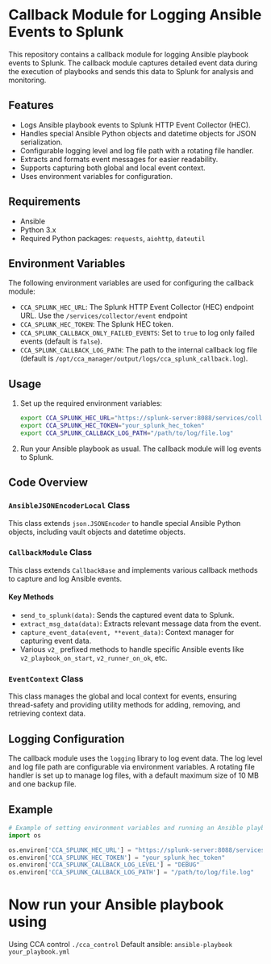 # Callback Module for Logging Ansible Events to Splunk

This repository contains a callback module for logging Ansible playbook events to Splunk. The callback module captures detailed event data during the execution of playbooks and sends this data to Splunk for analysis and monitoring.

## Features

- Logs Ansible playbook events to Splunk HTTP Event Collector (HEC).
- Handles special Ansible Python objects and datetime objects for JSON serialization.
- Configurable logging level and log file path with a rotating file handler.
- Extracts and formats event messages for easier readability.
- Supports capturing both global and local event context.
- Uses environment variables for configuration.

## Requirements

- Ansible
- Python 3.x
- Required Python packages: `requests`, `aiohttp`, `dateutil`

## Environment Variables

The following environment variables are used for configuring the callback module:

- `CCA_SPLUNK_HEC_URL`: The Splunk HTTP Event Collector (HEC) endpoint URL. Use the `/services/collector/event` endpoint
- `CCA_SPLUNK_HEC_TOKEN`: The Splunk HEC token.
- `CCA_SPLUNK_CALLBACK_ONLY_FAILED_EVENTS`: Set to `true` to log only failed events (default is `false`).
- `CCA_SPLUNK_CALLBACK_LOG_PATH`: The path to the internal callback log file (default is `/opt/cca_manager/output/logs/cca_splunk_callback.log`).

## Usage

1. Set up the required environment variables:

    ```sh
    export CCA_SPLUNK_HEC_URL="https://splunk-server:8088/services/collector/event"
    export CCA_SPLUNK_HEC_TOKEN="your_splunk_hec_token"
    export CCA_SPLUNK_CALLBACK_LOG_PATH="/path/to/log/file.log"
    ```
2. Run your Ansible playbook as usual. The callback module will log events to Splunk.

## Code Overview

### `AnsibleJSONEncoderLocal` Class

This class extends `json.JSONEncoder` to handle special Ansible Python objects, including vault objects and datetime objects.

### `CallbackModule` Class

This class extends `CallbackBase` and implements various callback methods to capture and log Ansible events.

#### Key Methods

- `send_to_splunk(data)`: Sends the captured event data to Splunk.
- `extract_msg_data(data)`: Extracts relevant message data from the event.
- `capture_event_data(event, **event_data)`: Context manager for capturing event data.
- Various `v2_` prefixed methods to handle specific Ansible events like `v2_playbook_on_start`, `v2_runner_on_ok`, etc.

### `EventContext` Class

This class manages the global and local context for events, ensuring thread-safety and providing utility methods for adding, removing, and retrieving context data.

## Logging Configuration

The callback module uses the `logging` library to log event data. The log level and log file path are configurable via environment variables. A rotating file handler is set up to manage log files, with a default maximum size of 10 MB and one backup file.

## Example

```python
# Example of setting environment variables and running an Ansible playbook
import os

os.environ['CCA_SPLUNK_HEC_URL'] = "https://splunk-server:8088/services/collector/event"
os.environ['CCA_SPLUNK_HEC_TOKEN'] = "your_splunk_hec_token"
os.environ['CCA_SPLUNK_CALLBACK_LOG_LEVEL'] = "DEBUG"
os.environ['CCA_SPLUNK_CALLBACK_LOG_PATH'] = "/path/to/log/file.log"

```
# Now run your Ansible playbook using
Using CCA control `./cca_control`
Default ansible:  `ansible-playbook your_playbook.yml`
